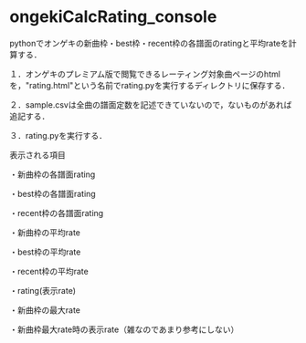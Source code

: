 # ongekiCalcRating_console
pythonでオンゲキの新曲枠・best枠・recent枠の各譜面のratingと平均rateを計算する．

１．オンゲキのプレミアム版で閲覧できるレーティング対象曲ページのhtmlを，"rating.html"という名前でrating.pyを実行するディレクトリに保存する．

２．sample.csvは全曲の譜面定数を記述できていないので，ないものがあれば追記する．

３．rating.pyを実行する．

表示される項目

・新曲枠の各譜面rating

・best枠の各譜面rating

・recent枠の各譜面rating

・新曲枠の平均rate

・best枠の平均rate

・recent枠の平均rate

・rating(表示rate)

・新曲枠の最大rate

・新曲枠最大rate時の表示rate（雑なのであまり参考にしない）
